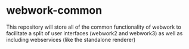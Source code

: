 # webwork-common

This repository will store all of the common functionality of webwork to facilitate a split of user interfaces (webwork2 and webwork3) as well as including webservices (like the standalone renderer)

